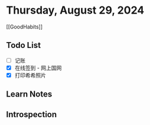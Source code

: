 # Thursday, August 29, 2024

[[GoodHabits]]

## Todo List

- [ ] 记账
- [x] 在线签到 - 网上国网
- [x] 打印希希照片

## Learn Notes

## Introspection

